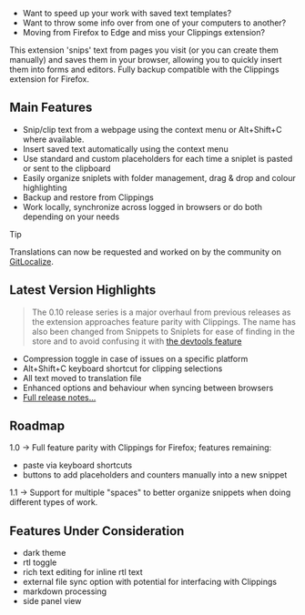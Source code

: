 - Want to speed up your work with saved text templates?
- Want to throw some info over from one of your computers to another?
- Moving from Firefox to Edge and miss your Clippings extension?

This extension 'snips' text from pages you visit (or you can create them manually) and saves them in your browser, allowing you to quickly insert them into forms and editors. Fully backup compatible with the Clippings extension for Firefox.

## Main Features

- Snip/clip text from a webpage using the context menu or Alt+Shift+C where available.
- Insert saved text automatically using the context menu
- Use standard and custom placeholders for each time a sniplet is pasted or sent to the clipboard
- Easily organize sniplets with folder management, drag & drop and colour highlighting
- Backup and restore from Clippings
- Work locally, synchronize across logged in browsers or do both depending on your needs

> [!TIP]
> Translations can now be requested and worked on by the community on [GitLocalize](https://gitlocalize.com/repo/9393).

## Latest Version Highlights

> The 0.10 release series is a major overhaul from previous releases as the extension approaches feature parity with Clippings. The name has also been changed from Snippets to Sniplets for ease of finding in the store and to avoid confusing it with [the devtools feature](https://developer.chrome.com/docs/devtools/javascript/snippets/)

- Compression toggle in case of issues on a specific platform
- Alt+Shift+C keyboard shortcut for clipping selections
- All text moved to translation file
- Enhanced options and behaviour when syncing between browsers
- [Full release notes…](https://github.com/jpc-ae/Snippets/blob/dev/CHANGELOG.md)

## Roadmap

1.0 -> Full feature parity with Clippings for Firefox; features remaining:

- paste via keyboard shortcuts
- buttons to add placeholders and counters manually into a new snippet

1.1 -> Support for multiple "spaces" to better organize snippets when doing different types of work.

## Features Under Consideration

- dark theme
- rtl toggle
- rich text editing for inline rtl text
- external file sync option with potential for interfacing with Clippings
- markdown processing
- side panel view
